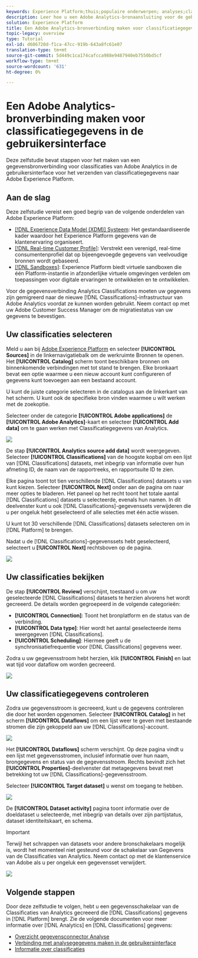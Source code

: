 ```yaml
---
keywords: Experience Platform;thuis;populaire onderwerpen; analyses;classificaties
description: Leer hoe u een Adobe Analytics-bronaansluiting voor de gebruikersinterface maakt om classificatiegegevens over te brengen naar Adobe Experience Platform.
solution: Experience Platform
title: Een Adobe Analytics-bronverbinding maken voor classificatiegegevens in de gebruikersinterface
topic-legacy: overview
type: Tutorial
exl-id: d606720d-f1ca-47cc-919b-643a8fc61e07
translation-type: tm+mt
source-git-commit: 5d449c1ca174cafcca988e9487940eb7550bd5cf
workflow-type: tm+mt
source-wordcount: '631'
ht-degree: 0%

---
```


# Een Adobe Analytics-bronverbinding maken voor classificatiegegevens in de gebruikersinterface

Deze zelfstudie bevat stappen voor het maken van een gegevensbronverbinding voor classificaties van Adobe Analytics in de gebruikersinterface voor het verzenden van classificatiegegevens naar Adobe Experience Platform.

## Aan de slag

Deze zelfstudie vereist een goed begrip van de volgende onderdelen van Adobe Experience Platform:

* [[!DNL Experience Data Model (XDM)] Systeem](../../../../../xdm/home.md): Het gestandaardiseerde kader waardoor het Experience Platform gegevens van de klantenervaring organiseert.
* [[!DNL Real-time Customer Profile]](../../../../../profile/home.md): Verstrekt een verenigd, real-time consumentenprofiel dat op bijeengevoegde gegevens van veelvoudige bronnen wordt gebaseerd.
* [[!DNL Sandboxes]](../../../../../sandboxes/home.md): Experience Platform biedt virtuele sandboxen die één Platform-instantie in afzonderlijke virtuele omgevingen verdelen om toepassingen voor digitale ervaringen te ontwikkelen en te ontwikkelen.

Voor de gegevensverbinding Analytics Classifications moeten uw gegevens zijn gemigreerd naar de nieuwe [!DNL Classifications]-infrastructuur van Adobe Analytics voordat ze kunnen worden gebruikt. Neem contact op met uw Adobe Customer Success Manager om de migratiestatus van uw gegevens te bevestigen.

## Uw classificaties selecteren

Meld u aan bij [Adobe Experience Platform](https://platform.adobe.com) en selecteer **[!UICONTROL Sources]** in de linkernavigatiebalk om de werkruimte Bronnen te openen. Het **[!UICONTROL Catalog]** scherm toont beschikbare bronnen om binnenkomende verbindingen met tot stand te brengen. Elke bronkaart bevat een optie waarmee u een nieuw account kunt configureren of gegevens kunt toevoegen aan een bestaand account.

U kunt de juiste categorie selecteren in de catalogus aan de linkerkant van het scherm. U kunt ook de specifieke bron vinden waarmee u wilt werken met de zoekoptie.

Selecteer onder de categorie **[!UICONTROL Adobe applications]** de **[!UICONTROL Adobe Analytics]**-kaart en selecteer **[!UICONTROL Add data]** om te gaan werken met Classificatiegegevens van Analytics.

![](../../../../images/tutorials/create/classifications/catalog.png)

De stap **[!UICONTROL Analytics source add data]** wordt weergegeven. Selecteer **[!UICONTROL Classifications]** van de hoogste kopbal om een lijst van [!DNL Classifications] datasets, met inbegrip van informatie over hun afmeting ID, de naam van de rapportreeks, en rapportsuite ID te zien.

Elke pagina toont tot tien verschillende [!DNL Classifications] datasets u van kunt kiezen. Selecteer **[!UICONTROL Next]** onder aan de pagina om naar meer opties te bladeren. Het paneel op het recht toont het totale aantal [!DNL Classifications] datasets u selecteerde, evenals hun namen. In dit deelvenster kunt u ook [!DNL Classifications]-gegevenssets verwijderen die u per ongeluk hebt geselecteerd of alle selecties met één actie wissen.

U kunt tot 30 verschillende [!DNL Classifications] datasets selecteren om in [!DNL Platform] te brengen.

Nadat u de [!DNL Classifications]-gegevenssets hebt geselecteerd, selecteert u **[!UICONTROL Next]** rechtsboven op de pagina.

![](../../../../images/tutorials/create/classifications/add-data.png)

## Uw classificaties bekijken

De stap **[!UICONTROL Review]** verschijnt, toestaand u om uw geselecteerde [!DNL Classifications] datasets te herzien alvorens het wordt gecreeerd. De details worden gegroepeerd in de volgende categorieën:

* **[!UICONTROL Connection]**: Toont het bronplatform en de status van de verbinding.
* **[!UICONTROL Data type]**: Hier wordt het aantal geselecteerde items weergegeven  [!DNL Classifications].
* **[!UICONTROL Scheduling]**: Hiermee geeft u de synchronisatiefrequentie voor  [!DNL Classifications] gegevens weer.

Zodra u uw gegevensstroom hebt herzien, klik **[!UICONTROL Finish]** en laat wat tijd voor dataflow om worden gecreeerd.

![](../../../../images/tutorials/create/classifications/review.png)

## Uw classificatiegegevens controleren

Zodra uw gegevensstroom is gecreeerd, kunt u de gegevens controleren die door het worden opgenomen. Selecteer **[!UICONTROL Catalog]** in het scherm **[!UICONTROL Dataflows]** om een lijst weer te geven met bestaande stromen die zijn gekoppeld aan uw [!DNL Classifications]-account.

![](../../../../images/tutorials/create/classifications/dataflows.png)

Het **[!UICONTROL Dataflows]** scherm verschijnt. Op deze pagina vindt u een lijst met gegevensstromen, inclusief informatie over hun naam, brongegevens en status van de gegevensstroom. Rechts bevindt zich het **[!UICONTROL Properties]**-deelvenster dat metagegevens bevat met betrekking tot uw [!DNL Classifications]-gegevensstroom.

Selecteer **[!UICONTROL Target dataset]** u wenst om toegang te hebben.

![](../../../../images/tutorials/create/classifications/list-of-dataflows.png)

De **[!UICONTROL Dataset activity]** pagina toont informatie over de doeldataset u selecteerde, met inbegrip van details over zijn partijstatus, dataset identiteitskaart, en schema.

>[!IMPORTANT]
>
>Terwijl het schrappen van datasets voor andere bronschakelaars mogelijk is, wordt het momenteel niet gesteund voor de schakelaar van Gegevens van de Classificaties van Analytics. Neem contact op met de klantenservice van Adobe als u per ongeluk een gegevensset verwijdert.

![](../../../../images/tutorials/create/classifications/dataset.png)


## Volgende stappen

Door deze zelfstudie te volgen, hebt u een gegevensschakelaar van de Classificaties van Analytics gecreeerd die [!DNL Classifications] gegevens in [!DNL Platform] brengt. Zie de volgende documenten voor meer informatie over [!DNL Analytics] en [!DNL Classifications] gegevens:

* [Overzicht gegevensconnector Analyse](../../../../connectors/adobe-applications/analytics.md)
* [Verbinding met analysegegevens maken in de gebruikersinterface](./analytics.md)
* [Informatie over classificaties](https://experienceleague.adobe.com/docs/analytics/components/classifications/c-classifications.html)
